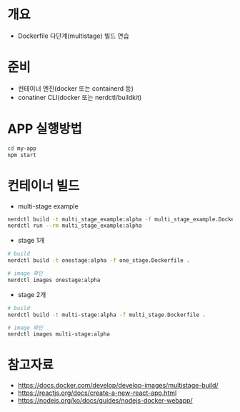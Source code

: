 # 개요
* Dockerfile 다단계(multistage) 빌드 연습

# 준비
* 컨테이너 엔진(docker 또는 containerd 등)
* conatiner CLI(docker 또는 nerdctl/buildkit)

# APP 실행방법
```sh
cd my-app
npm start
```

# 컨테이너 빌드
* multi-stage example
```sh
nerdctl build -t multi_stage_example:alpha -f multi_stage_example.Dockerfile .
nerdctl run --rm multi_stage_example:alpha
```

* stage 1개
```sh
# build
nerdctl build -t onestage:alpha -f one_stage.Dockerfile .

# image 확인
nerdctl images onestage:alpha
```

* stage 2개
```sh
# build
nerdctl build -t multi-stage:alpha -f multi_stage.Dockerfile .

# image 확인
nerdctl images multi-stage:alpha
```

# 참고자료
* https://docs.docker.com/develop/develop-images/multistage-build/
* https://reactjs.org/docs/create-a-new-react-app.html
* https://nodejs.org/ko/docs/guides/nodejs-docker-webapp/
